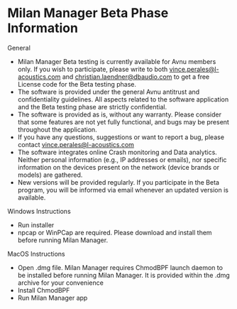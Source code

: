 # Milan Manager Beta Phase Information

General
-	Milan Manager Beta testing is currently available for Avnu members only. If you wish to participate, please write to both vince.perales@l-acoustics.com and christian.laendner@dbaudio.com to get a free License code for the Beta testing phase. 
-	The software is provided under the general Avnu antitrust and confidentiality guidelines. All aspects related to the software application and the Beta testing phase are strictly confidential.
-	The software is provided as is, without any warranty. Please consider that some features are not yet fully functional, and bugs may be present throughout the application.
  - If you have any questions, suggestions or want to report a bug, please contact vince.perales@l-acoustics.com 
-	The software integrates online Crash monitoring and Data analytics. Neither personal information (e.g., IP addresses or emails), nor specific information on the devices present on the network (device brands or models) are gathered.
-	New versions will be provided regularly. If you participate in the Beta program, you will be informed via email whenever an updated version is available.

Windows Instructions
-	Run installer
-	npcap or WinPCap are required. Please download and install them before running Milan Manager.

MacOS Instructions
-	Open .dmg file. Milan Manager requires ChmodBPF launch daemon to be installed before running Milan Manager. It is provided within the .dmg archive for your convenience
-	Install ChmodBPF
-	Run Milan Manager app
